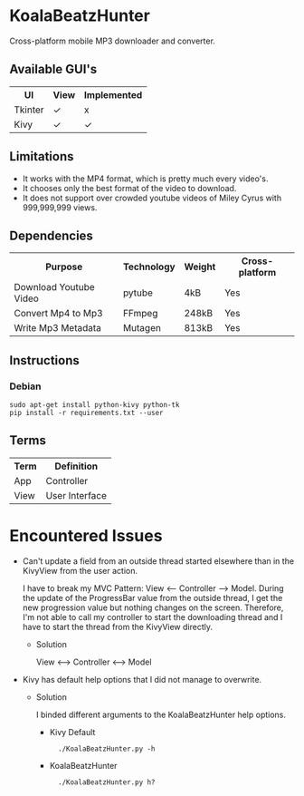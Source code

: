 # KoalaBeatzHunter

Cross-platform mobile MP3 downloader and converter.

## Available GUI's
<table>
  <tr>
    <th>UI</th><th>View</th><th>Implemented</th>
  </tr>
  <tr>
    <td>Tkinter</td><td>✓</td><td>x</td>
  </tr>
  <tr>
    <td>Kivy</td><td>✓</td><td>✓</td>
  </tr>
</table>

## Limitations

* It works with the MP4 format, which is pretty much every video's.
* It chooses only the best format of the video to download.
* It does not support over crowded youtube videos of Miley Cyrus with 999,999,999 views.

## Dependencies

<table>
  <tr>
    <th>Purpose</th><th>Technology</th><th>Weight</th><th>Cross-platform</th>
  </tr>
  <tr>
    <td>Download Youtube Video</td><td>pytube</td><td>4kB</td><td>Yes</td>
  </tr>
  <tr>
    <td>Convert Mp4 to Mp3</td><td>FFmpeg</td><td>248kB</td><td>Yes</td>
  </tr>
  <tr>
    <td>Write Mp3 Metadata</td><td>Mutagen</td><td>813kB</td><td>Yes</td>
  </tr>
</table>

## Instructions

### Debian

    sudo apt-get install python-kivy python-tk
    pip install -r requirements.txt --user

## Terms

<table>
  <tr>
    <th>Term</th><th>Definition</th>
  </tr>
  <tr>
    <td>App</td><td>Controller</td>
  </tr>
  <tr>
    <td>View</td><td>User Interface</td>
  </tr>
</table>

# Encountered Issues

* Can't update a field from an outside thread started elsewhere than in the KivyView from the user action.

	I have to break my MVC Pattern: View <-- Controller --> Model. During the update of the ProgressBar value from the outside thread, I get the new progression value but nothing changes on the screen. Therefore, I'm not able to call my controller to start the downloading thread and I have to start the thread from the KivyView directly.

	* Solution

	    View <--> Controller <--> Model
		
* Kivy has default help options that I did not manage to overwrite.

    * Solution

        I binded different arguments to the KoalaBeatzHunter help options.
        
        * Kivy Default
        
                ./KoalaBeatzHunter.py -h
            
        * KoalaBeatzHunter
        
                ./KoalaBeatzHunter.py h?

